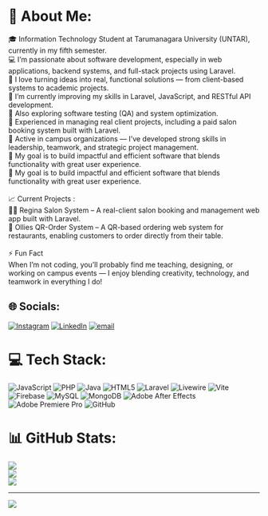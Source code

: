 # 💫 About Me:
🎓 Information Technology Student at Tarumanagara University (UNTAR), currently in my fifth semester.<br>💻 I’m passionate about software development, especially in web applications, backend systems, and full-stack projects using Laravel.<br>🚀 I love turning ideas into real, functional solutions — from client-based systems to academic projects.<br>🌱 I’m currently improving my skills in Laravel, JavaScript, and RESTful API development.<br>🧠 Also exploring software testing (QA) and system optimization.<br>💼 Experienced in managing real client projects, including a paid salon booking system built with Laravel.<br>🧩 Active in campus organizations — I’ve developed strong skills in leadership, teamwork, and strategic project management.<br>🎯 My goal is to build impactful and efficient software that blends functionality with great user experience.<br>🎯 My goal is to build impactful and efficient software that blends functionality with great user experience.<br><br>📈 Current Projects :<br>💇‍♀️ Regina Salon System – A real-client salon booking and management web app built with Laravel.<br> 🍔 Ollies QR-Order System – A QR-based ordering web system for restaurants, enabling customers to order directly from their table.<br><br>⚡ Fun Fact<br>When I’m not coding, you’ll probably find me teaching, designing, or working on campus events — I enjoy blending creativity, technology, and teamwork in everything I do!


## 🌐 Socials:
[![Instagram](https://img.shields.io/badge/Instagram-%23E4405F.svg?logo=Instagram&logoColor=white)](https://instagram.com/raymondeuginio) [![LinkedIn](https://img.shields.io/badge/LinkedIn-%230077B5.svg?logo=linkedin&logoColor=white)]([https://linkedin.com/in/raymondeuginio](https://www.linkedin.com/in/raymond-euginio-kent-sanjaya-5947142b2/)) [![email](https://img.shields.io/badge/Email-D14836?logo=gmail&logoColor=white)](mailto:rayeuginio@gmail.com) 

# 💻 Tech Stack:
![JavaScript](https://img.shields.io/badge/javascript-%23323330.svg?style=for-the-badge&logo=javascript&logoColor=%23F7DF1E) ![PHP](https://img.shields.io/badge/php-%23777BB4.svg?style=for-the-badge&logo=php&logoColor=white) ![Java](https://img.shields.io/badge/java-%23ED8B00.svg?style=for-the-badge&logo=openjdk&logoColor=white) ![HTML5](https://img.shields.io/badge/html5-%23E34F26.svg?style=for-the-badge&logo=html5&logoColor=white) ![Laravel](https://img.shields.io/badge/laravel-%23FF2D20.svg?style=for-the-badge&logo=laravel&logoColor=white) ![Livewire](https://img.shields.io/badge/livewire-%234e56a6.svg?style=for-the-badge&logo=livewire&logoColor=white) ![Vite](https://img.shields.io/badge/vite-%23646CFF.svg?style=for-the-badge&logo=vite&logoColor=white) ![Firebase](https://img.shields.io/badge/firebase-a08021?style=for-the-badge&logo=firebase&logoColor=ffcd34) ![MySQL](https://img.shields.io/badge/mysql-4479A1.svg?style=for-the-badge&logo=mysql&logoColor=white) ![MongoDB](https://img.shields.io/badge/MongoDB-%234ea94b.svg?style=for-the-badge&logo=mongodb&logoColor=white) ![Adobe After Effects](https://img.shields.io/badge/Adobe%20After%20Effects-9999FF.svg?style=for-the-badge&logo=Adobe%20After%20Effects&logoColor=white) ![Adobe Premiere Pro](https://img.shields.io/badge/Adobe%20Premiere%20Pro-9999FF.svg?style=for-the-badge&logo=Adobe%20Premiere%20Pro&logoColor=white) ![GitHub](https://img.shields.io/badge/github-%23121011.svg?style=for-the-badge&logo=github&logoColor=white)
# 📊 GitHub Stats:
![](https://github-readme-stats.vercel.app/api?username=raymondeuginio&theme=dark&hide_border=false&include_all_commits=false&count_private=false)<br/>
![](https://nirzak-streak-stats.vercel.app/?user=raymondeuginio&theme=dark&hide_border=false)<br/>
![](https://github-readme-stats.vercel.app/api/top-langs/?username=raymondeuginio&theme=dark&hide_border=false&include_all_commits=false&count_private=false&layout=compact)

---
[![](https://visitcount.itsvg.in/api?id=raymondeuginio&icon=0&color=0)](https://visitcount.itsvg.in)
